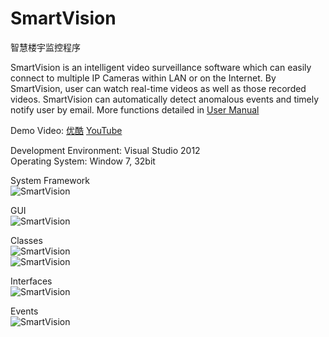 SmartVision
===========

智慧楼宇监控程序

SmartVision is an intelligent video surveillance software which can easily connect to multiple IP Cameras within LAN or on the Internet. By SmartVision, user can watch real-time videos as well as those recorded videos. SmartVision can automatically detect anomalous events and timely notify user by email. More functions detailed in [User Manual](https://github.com/linbojin/SmartVision/blob/master/Smart%20Vision%20V1.0/Smart%20Vision%20User%20Manual%20V1.0.pdf)

Demo Video: [优酷](http://v.youku.com/v_show/id_XNTc3ODE3NzA4.html) [YouTube](http://youtu.be/aIQP0J82IWA)

Development Environment: Visual Studio 2012 <br/>
Operating System: Window 7, 32bit

System Framework<br/>
![SmartVision](https://raw.githubusercontent.com/linbojin/SmartVision/master/Smart%20Vision%20V1.0/doc/Framework.png)

GUI<br/>
![SmartVision](https://raw.githubusercontent.com/linbojin/SmartVision/master/Smart%20Vision%20V1.0/doc/Window.png)

Classes<br/>
![SmartVision](https://raw.githubusercontent.com/linbojin/SmartVision/master/Smart%20Vision%20V1.0/doc/Classlevels.png) <br/>
![SmartVision](https://raw.githubusercontent.com/linbojin/SmartVision/master/Smart%20Vision%20V1.0/doc/Classes.png)


Interfaces <br/>
![SmartVision](https://raw.githubusercontent.com/linbojin/SmartVision/master/Smart%20Vision%20V1.0/doc/VideoSource.png) 

Events<br/>
![SmartVision](https://raw.githubusercontent.com/linbojin/SmartVision/master/Smart%20Vision%20V1.0/doc/Events.png)

